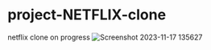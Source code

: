 # project-NETFLIX-clone
netflix clone on progress
![Screenshot 2023-11-17 135627](https://github.com/jithujithz07/project-NETFLIX-clone/assets/78309899/db84e7cc-a128-4fcd-b30e-a52a9449f0cb)

